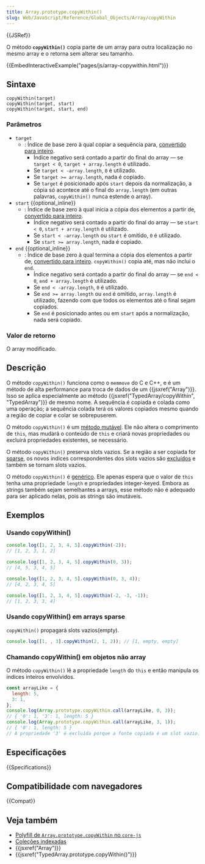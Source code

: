 ```yaml
---
title: Array.prototype.copyWithin()
slug: Web/JavaScript/Reference/Global_Objects/Array/copyWithin
---
```


{{JSRef}}

O método **`copyWithin()`** copia parte de um array para outra localização no mesmo array e o retorna sem alterar seu tamanho.

{{EmbedInteractiveExample("pages/js/array-copywithin.html")}}

## Sintaxe

```js-nolint
copyWithin(target)
copyWithin(target, start)
copyWithin(target, start, end)
```

### Parâmetros

- `target`
  - : Índice de base zero à qual copiar a sequência para, [convertido para inteiro](/pt-BR/docs/Web/JavaScript/Reference/Global_Objects/Number#integer_conversion).
    - Índice negativo será contado a partir do final do array — se `target < 0`, `target + array.length` é utilizado.
    - Se `target < -array.length`, `0` é utilizado.
    - Se `target >= array.length`, nada é copiado.
    - Se `target` é posicionado após `start` depois da normalização, a cópia só acontece até o final do `array.length` (em outras palavras, `copyWithin()` nunca estende o array).
- `start` {{optional_inline}}
  - : Índice de base zero à qual inicia a cópia dos elementos a partir de, [convertido para inteiro](/pt-BR/docs/Web/JavaScript/Reference/Global_Objects/Number#integer_conversion).
    - Índice negativo será contado a partir do final do array — se `start < 0`, `start + array.length` é utilizado.
    - Se `start < -array.length` ou `start` é omitido, `0` é utilizado.
    - Se `start >= array.length`, nada é copiado.
- `end` {{optional_inline}}
  - : Índice de base zero à qual termina a cópia dos elementos a partir de, [convertido para inteiro](/pt-BR/docs/Web/JavaScript/Reference/Global_Objects/Number#integer_conversion). `copyWithin()` copia até, mas não inclui o `end`.
    - Índice negativo será contado a partir do final do array — se `end < 0`, `end + array.length` é utilizado.
    - Se `end < -array.length`, `0` é utilizado.
    - Se `end >= array.length` ou `end` é omitido, `array.length` é utilizado, fazendo com que todos os elementos até o final sejam copiados.
    - Se `end` é posicionado antes ou em `start` após a normalização, nada será copiado.

### Valor de retorno

O array modificado.

## Descrição

O método `copyWithin()` funciona como o `memmove` do C e C++, e é um método de alta performance para troca de dados de um {{jsxref("Array")}}. Isso se aplica especialmente ao método {{jsxref("TypedArray/copyWithin", "TypedArray")}} de mesmo nome. A sequência é copiada e colada como uma operação; a sequência colada terá os valores copiados mesmo quando a região de copiar e colar se sobrepuserem.

O método `copyWithin()` é um [método mutável](/pt-BR/docs/Web/JavaScript/Reference/Global_Objects/Array#copying_methods_and_mutating_methods). Ele não altera o comprimento de `this`, mas mudará o conteúdo de `this` e criará novas propriedades ou excluirá propriedades existentes, se necessário.

O método `copyWithin()` preserva slots vazios. Se a região a ser copiada for [sparse](/pt-BR/docs/Web/JavaScript/Guide/Indexed_collections#sparse_arrays), os novos índices correspondentes dos slots vazios são [excluídos](/pt-BR/docs/Web/JavaScript/Reference/Operators/delete) e também se tornam slots vazios.

O método `copyWithin()` é [genérico](/pt-BR/docs/Web/JavaScript/Reference/Global_Objects/Array#generic_array_methods). Ele apenas espera que o valor de `this` tenha uma propriedade `length` e propriedades integer-keyed. Embora as strings também sejam semelhantes a arrays, esse método não é adequado para ser aplicado nelas, pois as strings são imutáveis.

## Exemplos

### Usando copyWithin()

```js
console.log([1, 2, 3, 4, 5].copyWithin(-2));
// [1, 2, 3, 1, 2]

console.log([1, 2, 3, 4, 5].copyWithin(0, 3));
// [4, 5, 3, 4, 5]

console.log([1, 2, 3, 4, 5].copyWithin(0, 3, 4));
// [4, 2, 3, 4, 5]

console.log([1, 2, 3, 4, 5].copyWithin(-2, -3, -1));
// [1, 2, 3, 3, 4]
```

### Usando copyWithin() em arrays sparse

`copyWithin()` propagará slots vazios(empty).

```js
console.log([1, , 3].copyWithin(2, 1, 2)); // [1, empty, empty]
```

### Chamando copyWithin() em objetos não array

O método `copyWithin()` lê a propriedade `length` do `this` e então manipula os índices inteiros envolvidos.

```js
const arrayLike = {
  length: 5,
  3: 1,
};
console.log(Array.prototype.copyWithin.call(arrayLike, 0, 3));
// { '0': 1, '3': 1, length: 5 }
console.log(Array.prototype.copyWithin.call(arrayLike, 3, 1));
// { '0': 1, length: 5 }
// A propriedade '3' é excluída porque a fonte copiada é um slot vazio.
```

## Especificações

{{Specifications}}

## Compatibilidade com navegadores

{{Compat}}

## Veja também

- [Polyfill de `Array.prototype.copyWithin` no `core-js`](https://github.com/zloirock/core-js#ecmascript-array)
- [Coleções indexadas](/pt-BR/docs/Web/JavaScript/Guide/Indexed_collections)
- {{jsxref("Array")}}
- {{jsxref("TypedArray.prototype.copyWithin()")}}
